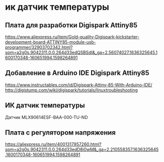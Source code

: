 # ик датчик температуры

## Плата для разработки Digispark Attiny85

https://www.aliexpress.ru/item/Gold-quality-Digispark-kickstarter-development-board-ATTINY85-module-usb-programmer/32903702342.html?spm=a2g0s.9042311.0.0.264d33edQSBSdl&_ga=2.56074027.1636325645.1600170348-160651994.1598264891

## Добавление в Arduino IDE Digispark Attiny85

https://www.instructables.com/id/Digispark-Attiny-85-With-Arduino-IDE/
http://digistump.com/wiki/digispark/tutorials/linuxtroubleshooting

## ИК датчик температуры

Датчик MLX90614ESF-BAA-000-TU-ND

## Плата с регулятором напряжения

https://aliexpress.ru/item/4001317957260.html?spm=a2g0s.9042311.0.0.264d33edD8i0wM&_ga=2.210558357.1636325645.1600170348-160651994.1598264891

